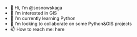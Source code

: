 - 👋 Hi, I’m @sosnowskaga
- 👀 I’m interested in GIS
- 🌱 I’m currently learning Python
- 💞️ I’m looking to collaborate on some Python&GIS projects
- 📫 How to reach me: here

<!---
sosnowskaga/sosnowskaga is a ✨ special ✨ repository because its `README.md` (this file) appears on your GitHub profile.
You can click the Preview link to take a look at your changes.
--->
